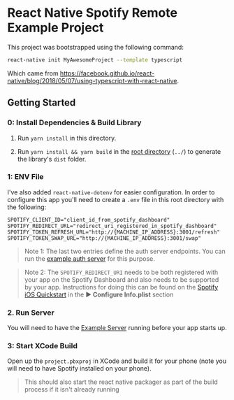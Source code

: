 # React Native Spotify Remote Example Project

This project was bootstrapped using the following command:

```sh
react-native init MyAwesomeProject --template typescript
```

Which came from https://facebook.github.io/react-native/blog/2018/05/07/using-typescript-with-react-native.


## Getting Started

### 0: Install Dependencies & Build Library

1. Run `yarn install` in this directory.

2. Run `yarn install && yarn build` in the [root directory](../) (`../`) to generate the library's `dist` folder.

### 1: ENV File

I've also added `react-native-dotenv` for easier configuration.  In order to configure this app you'll need to create a `.env` file in this root directory with the following:

```env
SPOTIFY_CLIENT_ID="client_id_from_spotify_dashboard"
SPOTIFY_REDIRECT_URL="redirect_uri_registered_in_spotify_dashboard"
SPOTIFY_TOKEN_REFRESH_URL="http://{MACHINE_IP_ADDRESS}:3001/refresh"
SPOTIFY_TOKEN_SWAP_URL="http://{MACHINE_IP_ADDRESS}:3001/swap"
```

> Note 1: The last two entries define the auth server endpoints.  You can run the [example auth server](../example-server/README.md) for this purpose.

> Note 2: The `SPOTIFY_REDIRECT_URI` needs to be both registered with your app on the Spotify Dashboard and also needs to be supported by your app.  Instructions for doing this can be found on the [Spotify iOS Quickstart](https://developer.spotify.com/documentation/ios/quick-start/#setup-the-ios-sdk) in the **► Configure Info.plist** section

### 2. Run Server
You will need to have the [Example Server](../example-server/README.md) running before your app starts up.

### 3:  Start XCode Build
Open up the `project.pbxproj` in XCode and build it for your phone (note you will need to have Spotify installed on your phone). 
> This should also start the react native packager as part of the build process if it isn't already running
